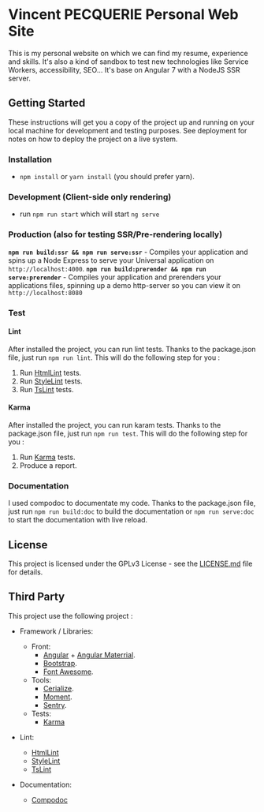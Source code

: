 # Vincent PECQUERIE Personal Web Site

This is my personal website on which we can find my resume, experience and skills. 
It's also a kind of sandbox to test new technologies like Service Workers, accessibility, SEO... 
It's base on Angular 7 with a NodeJS SSR server.

## Getting Started

These instructions will get you a copy of the project up and running on your local machine for development and testing purposes. 
See deployment for notes on how to deploy the project on a live system.

### Installation
* `npm install` or `yarn install` (you should prefer yarn).

### Development (Client-side only rendering)
* run `npm run start` which will start `ng serve`

### Production (also for testing SSR/Pre-rendering locally)
**`npm run build:ssr && npm run serve:ssr`** - Compiles your application and spins up a Node Express to serve your Universal application on `http://localhost:4000`.
**`npm run build:prerender && npm run serve:prerender`** - Compiles your application and prerenders your applications files, spinning up a demo http-server so you can view it on `http://localhost:8080`

### Test

#### Lint

After installed the project, you can run lint tests.
Thanks to the package.json file, just run `npm run lint`. 
This will do the following step for you : 

1. Run [HtmlLint](https://github.com/htmllint/htmllint) tests.
2. Run [StyleLint](https://github.com/stylelint/stylelint) tests.
3. Run [TsLint](https://github.com/palantir/tslint) tests.

#### Karma

After installed the project, you can run karam tests.
Thanks to the package.json file, just run `npm run test`. 
This will do the following step for you : 

1. Run [Karma](https://karma-runner.github.io/latest/index.html) tests.
2. Produce a report.

### Documentation

I used compodoc to documentate my code. 
Thanks to the package.json file, just run `npm run build:doc` to build the documentation or `npm run serve:doc` to start the documentation with live reload. 

## License
This project is licensed under the GPLv3 License - see the [LICENSE.md](LICENSE.md) file for details.

## Third Party

This project use the following project : 

* Framework / Libraries:
    * Front:
        * [Angular](https://angular.io) + [Angular Materrial](https://material.angular.io).
        * [Bootstrap](https://getbootstrap.com/).
        * [Font Awesome](https://origin.fontawesome.com/).
    * Tools:
        * [Cerialize](https://github.com/weichx/cerialize).
        * [Moment](https://momentjs.com/).
        * [Sentry](https://sentry.io/).
    * Tests: 
        * [Karma](https://karma-runner.github.io/)

* Lint:
    * [HtmlLint](https://github.com/htmllint/htmllint)
    * [StyleLint](https://github.com/stylelint/stylelint) 
    * [TsLint](https://github.com/palantir/tslint)

* Documentation:
    * [Compodoc](https://compodoc.app/)
    
